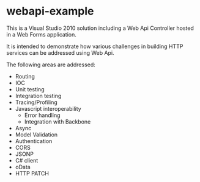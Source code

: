 webapi-example
==============

This is a Visual Studio 2010 solution including a Web Api Controller hosted in a Web Forms application.

It is intended to demonstrate how various challenges in building HTTP services can be addressed using Web Api.

The following areas are addressed:

<ul>
	<li>Routing</li>
	<li>IOC</li>
	<li>Unit testing</li>
	<li>Integration testing</li>
	<li>Tracing/Profiling</li>
	<li>Javascript interoperability
		<ul>
			<li>Error handling</li>
		 	<li>Integration with Backbone</li>
		</ul> 	 	
	</li>
	<li>Async</li>
	<li>Model Validation</li>
	<li>Authentication</li>
	<li>CORS</li>
	<li>JSONP</li>
	<li>C# client</li>
	<li>oData</li>
	<li>HTTP PATCH</li>
</ul> 	


